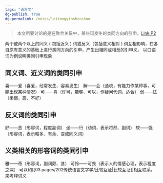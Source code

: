 ```yaml
---
tags: "语言学"
dg-publish: true
dg-permalink: /notes/leitongyinshenshuo
---
```

>本文所要讨论的是在聚合关系中，某些词发生的类同方向的引申。[Link:P2](zotero://open-pdf/library/items/S9URKMXS?page=2&annotation=CXDCNXC9)

两个或两个以上的同义 ( 包括近义 ) 词或反义（包括意义相对 ) 词互相影响，在各自原有意义的基础上进行类同方向的引申，产生出相同或相反的引申义。
以口语词为例说明类同引申现象
## 同义词、近义词的类同引申
喜——爱（喜爱，经常发生、容易发生）
解——会（通晓，有能力作某种事，可能出现某种情况）
可——肯（许可，能够、可以，作疑问代词，适合）
弱——怯（柔弱，恶、不好）
## 反义词的类同引申
好——恶（形容词，程度副词）
坐——行（动词，表示将然、副词）
软——强（形容词，表示略多、有余、变成同义词）
## 义类相关的形容词的类同引申
雅——奇（形容词，副词颇、甚）
可怜——可畏（表示人的情感心理，表示程度之深）
可以和[[03 pages/202传统语言文字学/比较互证\|比较互证]]相互联系，来考释词义
